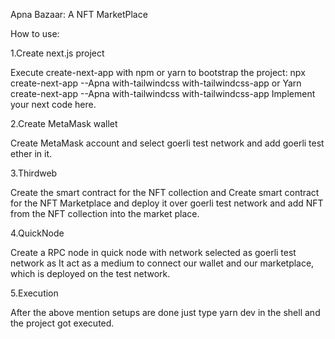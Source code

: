 Apna Bazaar: A NFT MarketPlace

How to use:

1.Create next.js project

Execute create-next-app with npm or yarn to bootstrap the project:
npx create-next-app --Apna with-tailwindcss with-tailwindcss-app
or
Yarn create-next-app --Apna with-tailwindcss with-tailwindcss-app
Implement your next code here.

2.Create MetaMask wallet

Create MetaMask account and select goerli test network and add goerli test ether in it.

3.Thirdweb

Create the smart contract for the NFT collection and Create smart contract for the NFT Marketplace and deploy it over goerli test network and add NFT from the NFT collection into the market place.

4.QuickNode

Create a RPC node in quick node with network selected as goerli test network as It act as a medium to connect our wallet and our marketplace, which is deployed on the test network.

5.Execution

After the above mention setups are done just type yarn dev in the shell and the project got executed.



